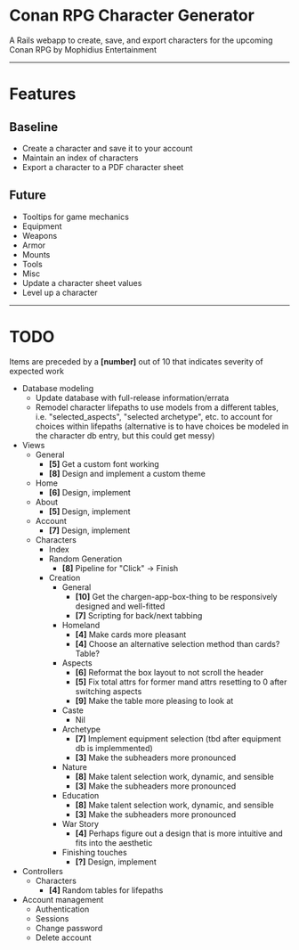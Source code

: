 Conan RPG Character Generator
===

A Rails webapp to create, save, and export characters for the upcoming Conan RPG by Mophidius Entertainment

- - - - -

Features
===
Baseline
---
  - Create a character and save it to your account
  - Maintain an index of characters
  - Export a character to a PDF character sheet

Future
---
  - Tooltips for game mechanics
  - Equipment
   - Weapons
   - Armor
   - Mounts
   - Tools
   - Misc
  - Update a character sheet values
  - Level up a character

- - - - -

TODO
===

Items are preceded by a **[number]** out of 10 that indicates severity of expected work

  - Database modeling
    - Update database with full-release information/errata
    - Remodel character lifepaths to use models from a different tables, i.e. "selected_aspects", "selected archetype", etc. to account for choices within lifepaths (alternative is to have choices be modeled in the character db entry, but this could get messy)
  - Views
    - General
      - **[5]** Get a custom font working
      - **[8]** Design and implement a custom theme
    - Home
      - **[6]** Design, implement
    - About
      - **[5]** Design, implement
    - Account
      - **[7]** Design, implement
    - Characters
      - Index
      - Random Generation
        - **[8]** Pipeline for "Click" -> Finish
      - Creation
        - General
          - **[10]** Get the chargen-app-box-thing to be responsively designed and well-fitted
          - **[7]** Scripting for back/next tabbing
        - Homeland
          - **[4]** Make cards more pleasant
          - **[4]** Choose an alternative selection method than cards? Table?
        - Aspects
          - **[6]** Reformat the box layout to not scroll the header
          - **[5]** Fix total attrs for former mand attrs resetting to 0 after switching aspects
          - **[9]** Make the table more pleasing to look at
        - Caste
          - Nil
        - Archetype
          - **[7]** Implement equipment selection (tbd after equipment db is implemmented)
          - **[3]** Make the subheaders more pronounced
        - Nature
          - **[8]** Make talent selection work, dynamic, and sensible
          - **[3]** Make the subheaders more pronounced
        - Education
          - **[8]** Make talent selection work, dynamic, and sensible
          - **[3]** Make the subheaders more pronounced
        - War Story
          - **[4]** Perhaps figure out a design that is more intuitive and fits into the aesthetic
        - Finishing touches
          - **[?]** Design, implement
  - Controllers
    - Characters
      - **[4]** Random tables for lifepaths
  - Account management
    - Authentication
    - Sessions
    - Change password
    - Delete account
